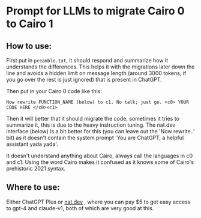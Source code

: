 # Prompt for LLMs to migrate Cairo 0 to Cairo 1

## How to use:

First put in `preamble.txt`, it should respond and summarize how it understands the differences. This helps it with the migrations later down the line and avoids a hidden limit on message length (around 3000 tokens, if you go over the rest is just ignored) that is present in ChatGPT.

Then put in your Cairo 0 code like this:

`Now rewrite FUNCTION_NAME (below) to c1. No talk; just go.
<c0> YOUR CODE HERE </c0><c1>`

Then it will better that it should migrate the code, sometimes it tries to summarize it, this is due to the heavy instruction tuning. The nat.dev interface (below) is a bit better for this (you can leave out the 'Now rewrite..' bit) as it doesn't contain the system prompt 'You are ChatGPT, a helpful assistant yada yada'.

It doesn't understand anything about Cairo, always call the languages in c0 and c1. Using the word Cairo makes it confused as it knows some of Cairo's prehistoric 2021 syntax.

## Where to use:

Either ChatGPT Plus or [nat.dev](https://nat.dev) , where you can pay $5 to get easy access to gpt-4 and claude-v1, both of which are very good at this.
